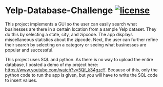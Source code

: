 # Yelp-Database-Challenge [![license](https://img.shields.io/github/license/DAVFoundation/captain-n3m0.svg?style=flat-square)](https://github.com/subhamb123/Yelp-Database-Challenge/blob/main/LICENSE)
This project implements a GUI so the user can easily search what businesses are there in a certain location from a sample Yelp dataset. They do this by selecting a state, city, and zipcode. The app displays miscellaneous statistics about the zipcode. Next, the user can further refine their search by selecting on a category or seeing what businesses are popular and successful.

This project uses SQL and python. As there is no way to upload the entire database, I posted a demo of my project here: https://www.youtube.com/watch?v=5Qf_k34gzcY. Because of this, only the python code to run the app is given, but you will have to write the SQL code to insert values.
